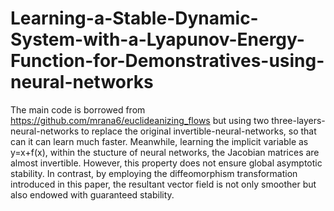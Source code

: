# Learning-a-Stable-Dynamic-System-with-a-Lyapunov-Energy-Function-for-Demonstratives-using-neural-networks

The main code is borrowed from https://github.com/mrana6/euclideanizing_flows but using two three-layers-neural-networks to replace the original invertible-neural-networks, so that can it can learn much faster. Meanwhile, learning the implicit variable as y=x+f(x), within the stucture of neural networks, the Jacobian matrices are almost invertible. However, this property does not ensure global asymptotic stability. In contrast, by employing the diffeomorphism transformation introduced in this paper, the resultant vector field is not only smoother but also endowed with guaranteed stability.
